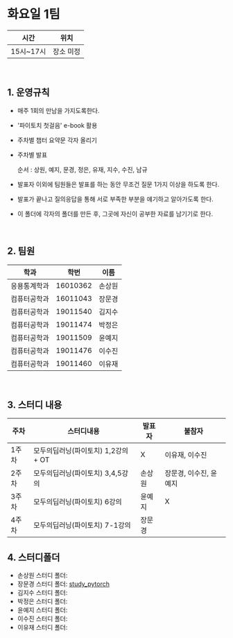 # 화요일 1팀

| 시간 | 위치 |
|----------|------|
| 15시~17시 | 장소 미정 | 

<br>

##  1. 운영규칙 

 - 매주 1회의 만남을 가지도록한다.<br>
 - '파이토치 첫걸음' e-book 활용
 - 주차별 챕터 요약문 각자 올리기
 - 주차별 발표
 
   순서 : 상원, 예지, 문경, 정은, 유재, 지수, 수진, 남규
 - 발표자 이외에 팀원들은 발표를 하는 동안 무조건 질문 1가지 이상을 하도록 한다.
 - 발표가 끝나고 질의응답을 통해 서로 부족한 부분을 얘기하고 알아가도록 한다.
 - 이 폴더에 각자의 폴더를 만든 후, 그곳에 자신이 공부한 자료를 남기기로 한다.

 
 <br>
 

## 2. 팀원
| 학과 | 학번 | 이름 |
| ---- | ---- | ---- |
| 응용통계학과     |  16010362    |  손상원   |
| 컴퓨터공학과     |  16011043    |  장문경   |
| 컴퓨터공학과     |  19011540    |  김지수   |
| 컴퓨터공학과     |  19011474    |  박정은   |
| 컴퓨터공학과     |  19011509    |  윤예지   |
| 컴퓨터공학과     |  19011476    |  이수진   |
| 컴퓨터공학과     |  19011460    |  이유재   |

<br>

## 3. 스터디 내용
| 주차 | 스터디내용 | 발표자 |  불참자  |
| ---- | ---- | ---- |  ----  |
| 1주차     |  모두의딥러닝(파이토치) 1,2강의   + OT | X    |  이유재, 이수진  |
| 2주차     |  모두의딥러닝(파이토치) 3,4,5강의    |  손상원   |  장문경, 이수진, 윤예지  |
| 3주차     |  모두의딥러닝(파이토치)  6강의      |  윤예지  |   X   |
| 4주차     |  모두의딥러닝(파이토치)  7-1강의      |  장문경  |      |



## 4. 스터디폴더 
 - 손상원 스터디 폴더:
 - 장문경 스터디 폴더: [study_pytorch](https://github.com/moonk1212/study_pytorch)
 - 김지수 스터디 폴더: 
 - 박정은 스터디 폴더: 
 - 윤예지 스터디 폴더: 
 - 이수진 스터디 폴더: 
 - 이유재 스터디 폴더: 
     
